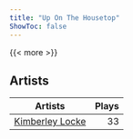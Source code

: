 ```yaml
---
title: "Up On The Housetop"
ShowToc: false
---
```


{{< more >}}

## Artists
Artists | Plays 
----- | -----: 
[Kimberley Locke](/artists/kimberley-locke-122102) | 33

